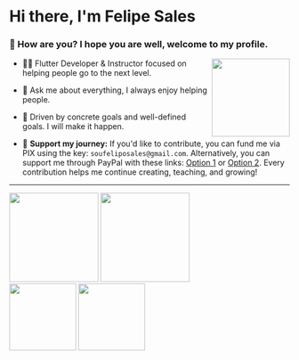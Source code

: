 <h1>Hi there, I'm Felipe Sales</h1>

<h3>🤙 How are you? I hope you are well, welcome to my profile.</h3>

<img height="140em" align="right" src="https://user-images.githubusercontent.com/59374587/153518639-7a26f075-9621-4c47-bae8-e46c957d09a7.png"/>

<p>

- 👨‍💻 Flutter Developer & Instructor focused on helping people go to the next level.
 
- 💬 Ask me about everything, I always enjoy helping people.

- 👊 Driven by concrete goals and well-defined goals. I will make it happen.

- 💸 **Support my journey:** If you'd like to contribute, you can fund me via PIX using the key: `soufeliposales@gmail.com`. Alternatively, you can support me through PayPal with these links: [Option 1](https://www.paypal.com/invoice/p/#8L48F2WAWBMV7CT6) or [Option 2](https://www.paypal.com/invoice/p/#8YGH72E4VPURHUA5). Every contribution helps me continue creating, teaching, and growing!


</p>

 ---
 
   <div style="text-align: left;">
 
  <img height="160em" src="https://github-readme-stats.vercel.app/api?username=felipecastrosales&show_icons=true&theme=dark"/>
  <img height="160em" src="https://github-readme-stats.vercel.app/api/top-langs/?username=felipecastrosales&theme=dark"/>
  <br>
  <img height="120em" src="https://github-readme-streak-stats.herokuapp.com/?user=felipecastrosales&show_icons=true&locale=en&layout=compact&theme=dark&line_height=1"/>
  <img height="120em" src="https://github-profile-summary-cards.vercel.app/api/cards/profile-details?username=felipecastrosales&theme=monokai"/>

   </div>
